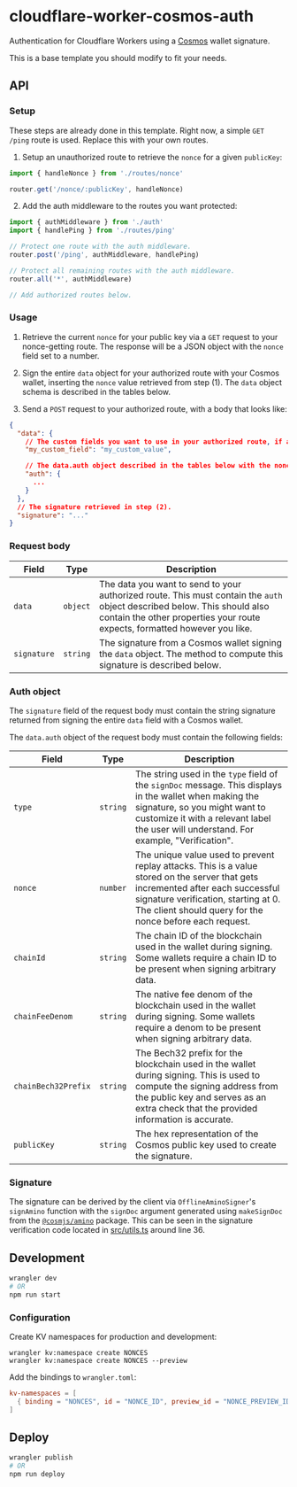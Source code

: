 # cloudflare-worker-cosmos-auth

Authentication for Cloudflare Workers using a [Cosmos](https://cosmos.network)
wallet signature.

This is a base template you should modify to fit your needs.

## API

### Setup

These steps are already done in this template. Right now, a simple `GET /ping` route is
used. Replace this with your own routes.

1. Setup an unauthorized route to retrieve the `nonce` for a given `publicKey`:

```ts
import { handleNonce } from './routes/nonce'

router.get('/nonce/:publicKey', handleNonce)
```

2. Add the auth middleware to the routes you want protected:

```ts
import { authMiddleware } from './auth'
import { handlePing } from './routes/ping'

// Protect one route with the auth middleware.
router.post('/ping', authMiddleware, handlePing)

// Protect all remaining routes with the auth middleware.
router.all('*', authMiddleware)

// Add authorized routes below.
```

### Usage

1. Retrieve the current `nonce` for your public key via a `GET` request to your
   nonce-getting route. The response will be a JSON object with the `nonce`
   field set to a number.

2. Sign the entire `data` object for your authorized route with your Cosmos
   wallet, inserting the `nonce` value retrieved from step (1). The `data`
   object schema is described in the tables below.

3. Send a `POST` request to your authorized route, with a body that looks like:

```json
{
  "data": {
    // The custom fields you want to use in your authorized route, if any.
    "my_custom_field": "my_custom_value",

    // The data.auth object described in the tables below with the nonce retrieved in step (1).
    "auth": {
      ...
    }
  },
  // The signature retrieved in step (2).
  "signature": "..."
}
```

### Request body

| Field       | Type     | Description                                                                                                                                                                                            |
| ----------- | -------- | ------------------------------------------------------------------------------------------------------------------------------------------------------------------------------------------------------ |
| `data`      | `object` | The data you want to send to your authorized route. This must contain the `auth` object described below. This should also contain the other properties your route expects, formatted however you like. |
| `signature` | `string` | The signature from a Cosmos wallet signing the `data` object. The method to compute this signature is described below.                                                                                 |

### Auth object

The `signature` field of the request body must contain the string signature
returned from signing the entire `data` field with a Cosmos wallet.

The `data.auth` object of the request body must contain the following fields:

| Field               | Type     | Description                                                                                                                                                                                                                         |
| ------------------- | -------- | ----------------------------------------------------------------------------------------------------------------------------------------------------------------------------------------------------------------------------------- |
| `type`              | `string` | The string used in the `type` field of the `signDoc` message. This displays in the wallet when making the signature, so you might want to customize it with a relevant label the user will understand. For example, "Verification". |
| `nonce`             | `number` | The unique value used to prevent replay attacks. This is a value stored on the server that gets incremented after each successful signature verification, starting at 0. The client should query for the nonce before each request. |
| `chainId`           | `string` | The chain ID of the blockchain used in the wallet during signing. Some wallets require a chain ID to be present when signing arbitrary data.                                                                                        |
| `chainFeeDenom`     | `string` | The native fee denom of the blockchain used in the wallet during signing. Some wallets require a denom to be present when signing arbitrary data.                                                                                   |
| `chainBech32Prefix` | `string` | The Bech32 prefix for the blockchain used in the wallet during signing. This is used to compute the signing address from the public key and serves as an extra check that the provided information is accurate.                     |
| `publicKey`         | `string` | The hex representation of the Cosmos public key used to create the signature.                                                                                                                                                       |

### Signature

The signature can be derived by the client via `OfflineAminoSigner`'s
`signAmino` function with the `signDoc` argument generated using `makeSignDoc`
from the [`@cosmjs/amino`](https://www.npmjs.com/package/@cosmjs/amino) package.
This can be seen in the signature verification code located in
[src/utils.ts](./src/auth.ts#L36) around line 36.

## Development

```sh
wrangler dev
# OR
npm run start
```

### Configuration

Create KV namespaces for production and development:

```
wrangler kv:namespace create NONCES
wrangler kv:namespace create NONCES --preview
```

Add the bindings to `wrangler.toml`:

```toml
kv-namespaces = [
  { binding = "NONCES", id = "NONCE_ID", preview_id = "NONCE_PREVIEW_ID" }
]
```

## Deploy

```sh
wrangler publish
# OR
npm run deploy
```
